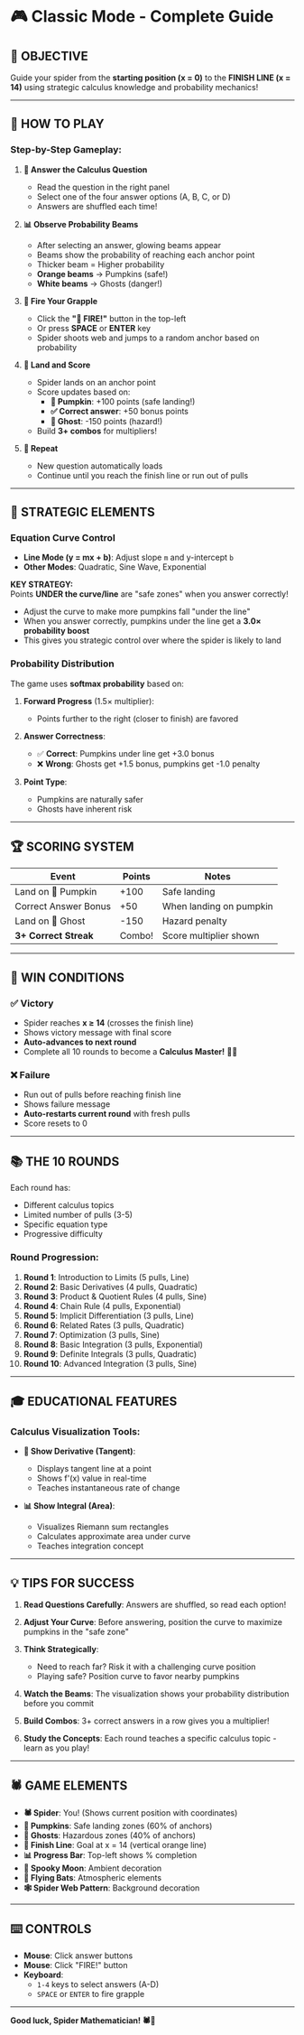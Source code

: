 # 🎮 Classic Mode - Complete Guide

## 🎯 **OBJECTIVE**

Guide your spider from the **starting position (x = 0)** to the **FINISH LINE (x = 14)** using strategic calculus knowledge and probability mechanics!

---

## 📖 **HOW TO PLAY**

### **Step-by-Step Gameplay:**

1. **📝 Answer the Calculus Question**
   - Read the question in the right panel
   - Select one of the four answer options (A, B, C, or D)
   - Answers are shuffled each time!

2. **📊 Observe Probability Beams**
   - After selecting an answer, glowing beams appear
   - Beams show the probability of reaching each anchor point
   - Thicker beam = Higher probability
   - **Orange beams** → Pumpkins (safe!)
   - **White beams** → Ghosts (danger!)

3. **🚀 Fire Your Grapple**
   - Click the **"🚀 FIRE!"** button in the top-left
   - Or press **SPACE** or **ENTER** key
   - Spider shoots web and jumps to a random anchor based on probability

4. **🎃 Land and Score**
   - Spider lands on an anchor point
   - Score updates based on:
     - **🎃 Pumpkin**: +100 points (safe landing!)
     - **✅ Correct answer**: +50 bonus points
     - **👻 Ghost**: -150 points (hazard!)
   - Build **3+ combos** for multipliers!

5. **🔄 Repeat**
   - New question automatically loads
   - Continue until you reach the finish line or run out of pulls

---

## 🧠 **STRATEGIC ELEMENTS**

### **Equation Curve Control**

- **Line Mode (y = mx + b)**: Adjust slope `m` and y-intercept `b`
- **Other Modes**: Quadratic, Sine Wave, Exponential

**KEY STRATEGY:**  
Points **UNDER the curve/line** are "safe zones" when you answer correctly!

- Adjust the curve to make more pumpkins fall "under the line"
- When you answer correctly, pumpkins under the line get a **3.0× probability boost**
- This gives you strategic control over where the spider is likely to land

### **Probability Distribution**

The game uses **softmax probability** based on:

1. **Forward Progress** (1.5× multiplier):
   - Points further to the right (closer to finish) are favored

2. **Answer Correctness**:
   - ✅ **Correct**: Pumpkins under line get +3.0 bonus
   - ❌ **Wrong**: Ghosts get +1.5 bonus, pumpkins get -1.0 penalty

3. **Point Type**:
   - Pumpkins are naturally safer
   - Ghosts have inherent risk

---

## 🏆 **SCORING SYSTEM**

| Event | Points | Notes |
|-------|--------|-------|
| Land on 🎃 Pumpkin | +100 | Safe landing |
| Correct Answer Bonus | +50 | When landing on pumpkin |
| Land on 👻 Ghost | -150 | Hazard penalty |
| **3+ Correct Streak** | Combo! | Score multiplier shown |

---

## 🎯 **WIN CONDITIONS**

### ✅ **Victory**
- Spider reaches **x ≥ 14** (crosses the finish line)
- Shows victory message with final score
- **Auto-advances to next round**
- Complete all 10 rounds to become a **Calculus Master!** 🧙‍♂️

### ❌ **Failure**
- Run out of pulls before reaching finish line
- Shows failure message
- **Auto-restarts current round** with fresh pulls
- Score resets to 0

---

## 📚 **THE 10 ROUNDS**

Each round has:
- Different calculus topics
- Limited number of pulls (3-5)
- Specific equation type
- Progressive difficulty

### **Round Progression:**

1. **Round 1**: Introduction to Limits (5 pulls, Line)
2. **Round 2**: Basic Derivatives (4 pulls, Quadratic)
3. **Round 3**: Product & Quotient Rules (4 pulls, Sine)
4. **Round 4**: Chain Rule (4 pulls, Exponential)
5. **Round 5**: Implicit Differentiation (3 pulls, Line)
6. **Round 6**: Related Rates (3 pulls, Quadratic)
7. **Round 7**: Optimization (3 pulls, Sine)
8. **Round 8**: Basic Integration (3 pulls, Exponential)
9. **Round 9**: Definite Integrals (3 pulls, Quadratic)
10. **Round 10**: Advanced Integration (3 pulls, Sine)

---

## 🎓 **EDUCATIONAL FEATURES**

### **Calculus Visualization Tools:**

- **📐 Show Derivative (Tangent)**: 
  - Displays tangent line at a point
  - Shows f'(x) value in real-time
  - Teaches instantaneous rate of change

- **📊 Show Integral (Area)**:
  - Visualizes Riemann sum rectangles
  - Calculates approximate area under curve
  - Teaches integration concept

---

## 💡 **TIPS FOR SUCCESS**

1. **Read Questions Carefully**: Answers are shuffled, so read each option!

2. **Adjust Your Curve**: Before answering, position the curve to maximize pumpkins in the "safe zone"

3. **Think Strategically**: 
   - Need to reach far? Risk it with a challenging curve position
   - Playing safe? Position curve to favor nearby pumpkins

4. **Watch the Beams**: The visualization shows your probability distribution before you commit

5. **Build Combos**: 3+ correct answers in a row gives you a multiplier!

6. **Study the Concepts**: Each round teaches a specific calculus topic - learn as you play!

---

## 🕷️ **GAME ELEMENTS**

- **🕷️ Spider**: You! (Shows current position with coordinates)
- **🎃 Pumpkins**: Safe landing zones (60% of anchors)
- **👻 Ghosts**: Hazardous zones (40% of anchors)
- **🏁 Finish Line**: Goal at x = 14 (vertical orange line)
- **📊 Progress Bar**: Top-left shows % completion
- **🌙 Spooky Moon**: Ambient decoration
- **🦇 Flying Bats**: Atmospheric elements
- **🕸️ Spider Web Pattern**: Background decoration

---

## ⌨️ **CONTROLS**

- **Mouse**: Click answer buttons
- **Mouse**: Click "FIRE!" button
- **Keyboard**: 
  - `1-4` keys to select answers (A-D)
  - `SPACE` or `ENTER` to fire grapple

---

**Good luck, Spider Mathematician! 🕷️📐**


